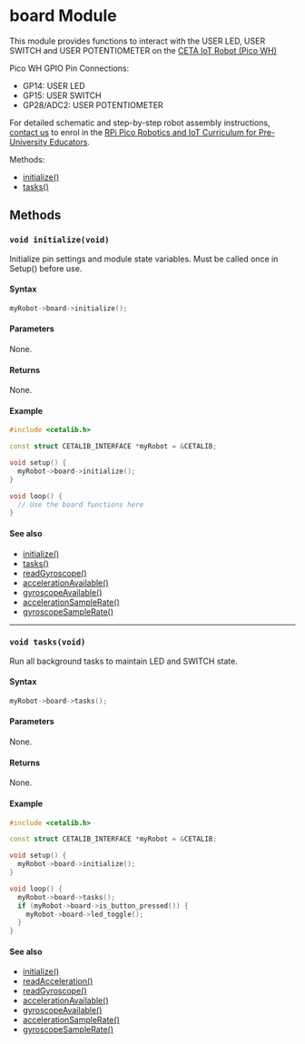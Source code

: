 # board Module

This module provides functions to interact with the USER LED, USER SWITCH and USER POTENTIOMETER on the [CETA IoT Robot (Pico WH)](https://www.cool-mcu.com/pages/robot-kit)

Pico WH GPIO Pin Connections:
* GP14: USER LED
* GP15: USER SWITCH
* GP28/ADC2: USER POTENTIOMETER

For detailed schematic and step-by-step robot assembly instructions, [contact us](mailto:info@cool-mcu.com) to enrol in the [RPi Pico Robotics and IoT Curriculum for Pre-University Educators](https://www.cool-mcu.com/bundles/rpi-pico-robotics-and-iot-curriculum-for-pre-university-educators).

Methods:
* [initialize()](<#void initialize(void)>)
* [tasks()](<#void tasks(void)>)

## Methods

### `void initialize(void)`

Initialize pin settings and module state variables. Must be called once in Setup() before use.

#### Syntax

```c++
myRobot->board->initialize();
```
#### Parameters

None.

#### Returns

None.

#### Example

```c++
#include <cetalib.h>

const struct CETALIB_INTERFACE *myRobot = &CETALIB;

void setup() {
  myRobot->board->initialize();
}

void loop() {
  // Use the board functions here
}
```

#### See also

* [initialize()](<#void initialize(void)>)
* [tasks()](<#void tasks(void)>)
* [readGyroscope()](#readgyroscope)
* [accelerationAvailable()](#accelerationavailable)
* [gyroscopeAvailable()](#gyroscopeavailable)
* [accelerationSampleRate()](#accelerationsamplerate)
* [gyroscopeSampleRate()](#gyroscopesamplerate)

---
### `void tasks(void)`

Run all background tasks to maintain LED and SWITCH state.

#### Syntax

```c++
myRobot->board->tasks();
```
#### Parameters

None.

#### Returns

None.

#### Example

```c++
#include <cetalib.h>

const struct CETALIB_INTERFACE *myRobot = &CETALIB;

void setup() {
  myRobot->board->initialize();
}

void loop() {
  myRobot->board->tasks();
  if (myRobot->board->is_button_pressed()) {
    myRobot->board->led_toggle();
  }
}
```

#### See also

* [initialize()](<#void initialize(void)>)
* [readAcceleration()](#readacceleration)
* [readGyroscope()](#readgyroscope)
* [accelerationAvailable()](#accelerationavailable)
* [gyroscopeAvailable()](#gyroscopeavailable)
* [accelerationSampleRate()](#accelerationsamplerate)
* [gyroscopeSampleRate()](#gyroscopesamplerate)
